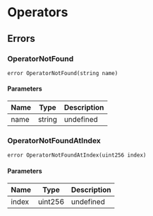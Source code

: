 # Operators











## Errors

### OperatorNotFound

```solidity
error OperatorNotFound(string name)
```





#### Parameters

| Name | Type | Description |
|---|---|---|
| name | string | undefined |

### OperatorNotFoundAtIndex

```solidity
error OperatorNotFoundAtIndex(uint256 index)
```





#### Parameters

| Name | Type | Description |
|---|---|---|
| index | uint256 | undefined |


